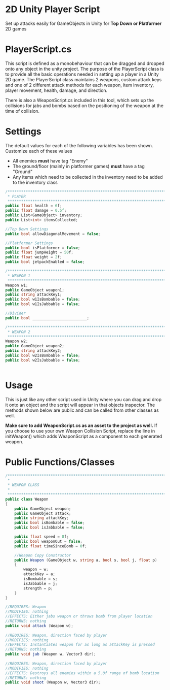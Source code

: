 2D Unity Player Script
======================

Set up attacks easily for GameObjects in Unity for **Top Down or Platformer** 2D games

PlayerScript.cs
===============

This script is defined as a monobehaviour that can be dragged and dropped onto any object in the unity project.  The purpose of the PlayerScript class is to provide all the basic operations needed in setting up a player in a Unity 2D game.  The PlayerScript class maintains 2 weapons, custom attack keys and one of 2 different attack methods for each weapon, item inventory, player movement, health, damage, and direction.

There is also a WeaponScript.cs included in this tool, which sets up the collisions for jabs and bombs based on the positioning of the weapon at the time of collision. 

Settings
========
The default values for each of the following variables has been shown. Customize each of these values 

* All enemies **must** have tag "Enemy"
* The ground/floor (mainly in platformer games) **must** have a tag "Ground"
* Any items which need to be collected in the inventory need to be added to the inventory class


```C#
/***************************************************************************
 * PLAYER
 **************************************************************************/
public float health = 6f;
public float damage = 0.5f;  
public List<GameObject> inventory;
public List<int> itemsCollected;

//Top Down Settings
public bool allowDiagonalMovement = false;

//Platformer Settings
public bool isPlatformer = false;
public float jumpHeight = 50f;
public float weight = 2f;
public bool jetpackEnabled = false;

/****************************************************************************
 * WEAPON 1
 ****************************************************************************/
Weapon w1;
public GameObject weapon1;
public string attackKey1;
public bool w1IsBombable = false;
public bool w1IsJabbable = false;

//Divider
public bool ________________________;

/****************************************************************************
 * WEAPON 2
 ****************************************************************************/
Weapon w2;
public GameObject weapon2;
public string attackKey2;
public bool w2IsBombable = false;
public bool w2IsJabbable = false;
		
```

Usage
=============
This is just like any other script used in Unity where you can drag and drop it onto an object and the script will appear in that objects inspector. The methods shown below are public and can be called from other classes as well. 

**Make sure to add WeaponScript.cs as an asset to the project as well.** If you choose to use your own Weapon Collision Script, replace the line in initWeapon() which adds WeaponScript as a component to each generated weapon.

Public Functions/Classes
========================

```C#
/****************************************************************************
 * 
 * WEAPON CLASS
 * 
 ****************************************************************************/
public class Weapon
{
    public GameObject weapon;
    public GameObject attack;
    public string attackKey;
    public bool isBombable = false;
    public bool isJabbable = false;

    public float speed = 8f;
    public bool weaponOut = false;
    public float timeSinceBomb = 0f;

    //Weapon Copy Constructor
    public Weapon (GameObject w, string a, bool s, bool j, float p)
    {
        weapon = w;
        attackKey = a;
        isBombable = s;
        isJabbable = j;
        strength = p;
    }
}

//REQUIRES: Weapon
//MODIFIES: nothing
//EFFECTS: Either jabs weapon or throws bomb from player location
//RETURNS: nothing
public void attack (Weapon w);
		
//REQUIRES: Weapon, direction faced by player
//MODIFIES: nothing
//EFFECTS: Instantiates weapon for as long as attackKey is pressed
//RETURNS: nothing
public void jab (Weapon w, Vector3 dir);
    
//REQUIRES: Weapon, direction faced by player
//MODIFIES: nothing
//EFFECTS: Destroys all enemies within a 5.0f range of bomb location
//RETURNS: nothing
public void shoot (Weapon w, Vector3 dir);

```
